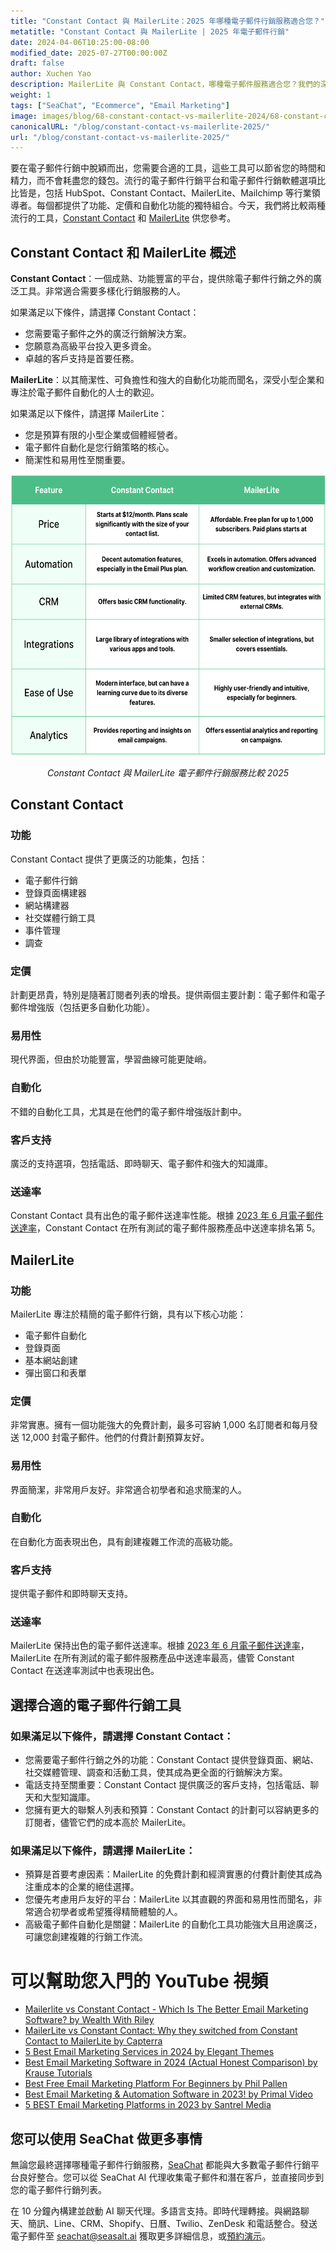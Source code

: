 ```yaml
---
title: "Constant Contact 與 MailerLite：2025 年哪種電子郵件行銷服務適合您？"
metatitle: "Constant Contact 與 MailerLite | 2025 年電子郵件行銷"
date: 2024-04-06T10:25:00-08:00
modified_date: 2025-07-27T00:00:00Z
draft: false
author: Xuchen Yao
description: MailerLite 與 Constant Contact，哪種電子郵件服務適合您？我們的深入比較分析了功能、定價等。
weight: 1
tags: ["SeaChat", "Ecommerce", "Email Marketing"]
image: images/blog/68-constant-contact-vs-mailerlite-2024/68-constant-contact-vs-mailerlite-2024.jpg
canonicalURL: "/blog/constant-contact-vs-mailerlite-2025/"
url: "/blog/constant-contact-vs-mailerlite-2025/"
---
```


要在電子郵件行銷中脫穎而出，您需要合適的工具，這些工具可以節省您的時間和精力，而不會耗盡您的錢包。流行的電子郵件行銷平台和電子郵件行銷軟體選項比比皆是，包括 HubSpot、Constant Contact、MailerLite、Mailchimp 等行業領導者。每個都提供了功能、定價和自動化功能的獨特組合。今天，我們將比較兩種流行的工具，[Constant Contact](https://www.constantcontact.com/) 和 [MailerLite](https://www.mailerlite.com/) 供您參考。


## Constant Contact 和 MailerLite 概述

**Constant Contact**：一個成熟、功能豐富的平台，提供除電子郵件行銷之外的廣泛工具。非常適合需要多樣化行銷服務的人。

如果滿足以下條件，請選擇 Constant Contact：

- 您需要電子郵件之外的廣泛行銷解決方案。
- 您願意為高級平台投入更多資金。
- 卓越的客戶支持是首要任務。



**MailerLite**：以其簡潔性、可負擔性和強大的自動化功能而聞名，深受小型企業和專注於電子郵件自動化的人士的歡迎。

如果滿足以下條件，請選擇 MailerLite：

- 您是預算有限的小型企業或個體經營者。
- 電子郵件自動化是您行銷策略的核心。
- 簡潔性和易用性至關重要。

<center>
<img height="450px" src="/images/blog/68-constant-contact-vs-mailerlite-2024/constant-contact-and-mailerlite-email-marketing-service-comparison-2024.png" alt="Constant Contact 與 MailerLite 電子郵件行銷服務比較 2025"/>

*Constant Contact 與 MailerLite 電子郵件行銷服務比較 2025*
</center>

## Constant Contact

### 功能

Constant Contact 提供了更廣泛的功能集，包括：
- 電子郵件行銷
- 登錄頁面構建器
- 網站構建器
- 社交媒體行銷工具
- 事件管理
- 調查

### 定價
計劃更昂貴，特別是隨著訂閱者列表的增長。提供兩個主要計劃：電子郵件和電子郵件增強版（包括更多自動化功能）。

### 易用性

現代界面，但由於功能豐富，學習曲線可能更陡峭。

### 自動化

不錯的自動化工具，尤其是在他們的電子郵件增強版計劃中。

### 客戶支持

廣泛的支持選項，包括電話、即時聊天、電子郵件和強大的知識庫。

### 送達率

Constant Contact 具有出色的電子郵件送達率性能。根據 [2023 年 6 月電子郵件送達率](https://www.emailtooltester.com/en/blog/email-deliverability-june-2023/)，Constant Contact 在所有測試的電子郵件服務產品中送達率排名第 5。


## MailerLite

### 功能

MailerLite 專注於精簡的電子郵件行銷，具有以下核心功能：
- 電子郵件自動化
- 登錄頁面
- 基本網站創建
- 彈出窗口和表單


### 定價

非常實惠。擁有一個功能強大的免費計劃，最多可容納 1,000 名訂閱者和每月發送 12,000 封電子郵件。他們的付費計劃預算友好。

### 易用性

界面簡潔，非常用戶友好。非常適合初學者和追求簡潔的人。

### 自動化

在自動化方面表現出色，具有創建複雜工作流的高級功能。

### 客戶支持

提供電子郵件和即時聊天支持。

### 送達率

MailerLite 保持出色的電子郵件送達率。根據 [2023 年 6 月電子郵件送達率](https://www.emailtooltester.com/en/blog/email-deliverability-june-2023/)，MailerLite 在所有測試的電子郵件服務產品中送達率最高，儘管 Constant Contact 在送達率測試中也表現出色。


## 選擇合適的電子郵件行銷工具

### 如果滿足以下條件，請選擇 Constant Contact：

- 您需要電子郵件行銷之外的功能：Constant Contact 提供登錄頁面、網站、社交媒體管理、調查和活動工具，使其成為更全面的行銷解決方案。
- 電話支持至關重要：Constant Contact 提供廣泛的客戶支持，包括電話、聊天和大型知識庫。
- 您擁有更大的聯繫人列表和預算：Constant Contact 的計劃可以容納更多的訂閱者，儘管它們的成本高於 MailerLite。

### 如果滿足以下條件，請選擇 MailerLite：

- 預算是首要考慮因素：MailerLite 的免費計劃和經濟實惠的付費計劃使其成為注重成本的企業的絕佳選擇。
- 您優先考慮用戶友好的平台：MailerLite 以其直觀的界面和易用性而聞名，非常適合初學者或希望獲得精簡體驗的人。
- 高級電子郵件自動化是關鍵：MailerLite 的自動化工具功能強大且用途廣泛，可讓您創建複雜的行銷工作流。



# 可以幫助您入門的 YouTube 視頻

- [Mailerlite vs Constant Contact - Which Is The Better Email Marketing Software? by Wealth With Riley](https://www.youtube.com/watch?v=lkCq2nnlKp4)
- [MailerLite vs Constant Contact: Why they switched from Constant Contact to MailerLite by Capterra](https://www.youtube.com/watch?v=owy1hqS12B4)
- [5 Best Email Marketing Services in 2024 by Elegant Themes](https://www.youtube.com/watch?v=FWxgafQAiUI)
- [Best Email Marketing Software in 2024 (Actual Honest Comparison) by Krause Tutorials](https://www.youtube.com/watch?v=HM-FxC1jbJ4)
- [Best Free Email Marketing Platform For Beginners by Phil Pallen](https://www.youtube.com/watch?v=aDXsec1WIcM)
- [Best Email Marketing & Automation Software in 2023! by Primal Video](https://www.youtube.com/watch?v=ue64tBgnagA)
- [5 BEST Email Marketing Platforms in 2023 by Santrel Media](https://www.youtube.com/watch?v=GvyNW2njcGE)

## 您可以使用 SeaChat 做更多事情

無論您最終選擇哪種電子郵件行銷服務，[SeaChat](https://chat.seasalt.ai/?utm_source=blog) 都能與大多數電子郵件行銷平台良好整合。您可以從 SeaChat AI 代理收集電子郵件和潛在客戶，並直接同步到您的電子郵件行銷列表。

在 10 分鐘內構建並啟動 AI 聊天代理。多語言支持。即時代理轉接。與網路聊天、簡訊、Line、CRM、Shopify、日曆、Twilio、ZenDesk 和電話整合。發送電子郵件至 [seachat@seasalt.ai](mailto:seameet@seasalt.ai) 獲取更多詳細信息，或[預約演示](https://meetings.hubspot.com/seasalt-ai/seasalt-meeting)。

